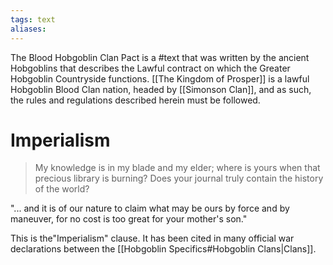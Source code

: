```yaml
---
tags: text
aliases:
---
```


The Blood Hobgoblin Clan Pact is a #text that was written by the ancient Hobgoblins that describes the Lawful contract on which the Greater Hobgoblin Countryside functions. [[The Kingdom of Prosper]] is a lawful Hobgoblin Blood Clan nation, headed by [[Simonson Clan]], and as such, the rules and regulations described herein must be followed. 

# Imperialism
> My knowledge is in my blade and my elder; where is yours when that precious library is burning? Does your journal truly contain the history of the world?

"... and it is of our nature to claim what may be ours by force and by maneuver, for no cost is too great for your mother's son."

This is the"Imperialism" clause. It has been cited in many official war declarations between the [[Hobgoblin Specifics#Hobgoblin Clans|Clans]].